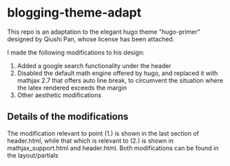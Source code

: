 # blogging-theme-adapt

This repo is an adaptation to the elegant hugo theme "hugo-primer" designed by Qiushi Pan, whose license has been attached. 

I made the following modifications to his design:

1. Added a google search functionality under the header 
2. Disabled the default math engine offered by hugo, and replaced it with mathjax 2.7 that offers auto line break, to circumvent the situation where the latex
rendered exceeds the margin
3. Other aesthetic modifications

## Details of the modifications

The modification relevant to point (1.) is shown in the last section of header.html, while that which is relevant to (2.) is shown in mathjax_support.html and header.html. Both modifications can be found in the layout/partials
